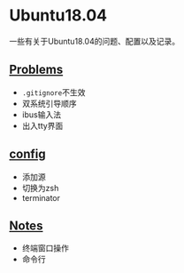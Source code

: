 # Ubuntu18.04
一些有关于Ubuntu18.04的问题、配置以及记录。

## [Problems](https://github.com/Shadowmaple/something_for_ubuntu/blob/master/problems.md)

+ `.gitignore`不生效
+ 双系统引导顺序
+ ibus输入法
+ 出入tty界面

## [ config](https://github.com/Shadowmaple/something_for_ubuntu/blob/master/config.md)

+ 添加源
+ 切换为zsh
+ terminator


## [Notes](https://github.com/Shadowmaple/something_for_ubuntu/blob/master/notes.md)

+ 终端窗口操作
+ 命令行


